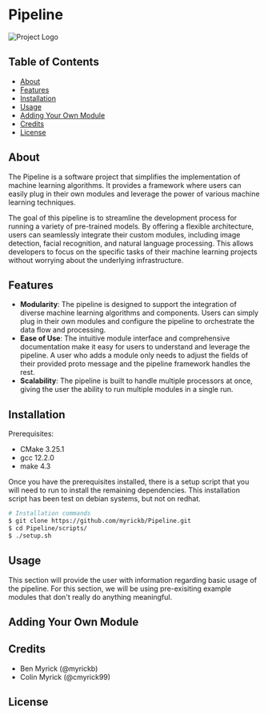# Pipeline

![Project Logo](path/to/logo.png)

## Table of Contents

- [About](#about)
- [Features](#features)
- [Installation](#installation)
- [Usage](#usage)
- [Adding Your Own Module](#adding-your-own-module)
- [Credits](#credits)
- [License](#license)

## About

The Pipeline is a software project that simplifies the implementation of machine learning algorithms. It provides a framework where users can easily plug in their own modules and leverage the power of various machine learning techniques.

The goal of this pipeline is to streamline the development process for running a variety of pre-trained models. By offering a flexible architecture, users can seamlessly integrate their custom modules, including image detection, facial recognition, and natural language processing. This allows developers to focus on the specific tasks of their machine learning projects without worrying about the underlying infrastructure.


## Features
- **Modularity**: The pipeline is designed to support the integration of diverse machine learning algorithms and components. Users can simply plug in their own modules and configure the pipeline to orchestrate the data flow and processing.
- **Ease of Use**: The intuitive module interface and comprehensive documentation make it easy for users to understand and leverage the pipeline. A user who adds a module only needs to adjust the fields of their provided proto message and the pipeline framework handles the rest.
- **Scalability**: The pipeline is built to handle multiple processors at once, giving the user the ability to run multiple modules in a single run.


## Installation

Prerequisites: 
- CMake 3.25.1
- gcc 12.2.0
- make 4.3

Once you have the prerequisites installed, there is a setup script that you will need to run to install the remaining dependencies. This installation script has been test on debian systems, but not on redhat.

```bash
# Installation commands
$ git clone https://github.com/myrickb/Pipeline.git
$ cd Pipeline/scripts/
$ ./setup.sh
```


## Usage
This section will provide the user with information regarding basic usage of the pipeline. For this section, we will be using pre-exisiting example modules that don't really do anything meaningful.


## Adding Your Own Module

## Credits
- Ben Myrick (@myrickb)
- Colin Myrick (@cmyrick99)

## License

